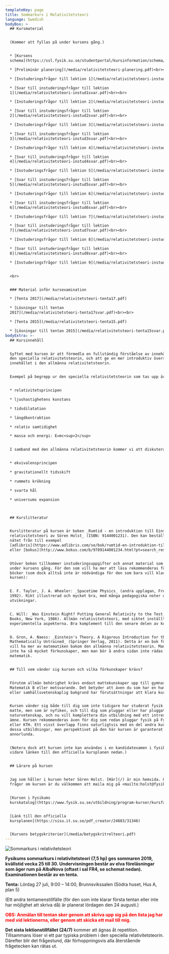 ```yaml
---
templateKey: page
title: Sommarkurs i Relativitetsteori
language: Swedish
bodyBox: >
  ## Kursmaterial


  (Kommer att fyllas på under kursens gång.)


  * [Kursens
  schema](https://ssl.fysik.su.se/studentportal/kursinformation/schema/makepdf.php?kurs=FK1018)

  * [Preliminär planering](/media/relativitetsteori-planering.pdf)<br><br>

  * [Instuderingsfrågor till lektion 1](/media/relativitetsteori-instud1.pdf)

  * [Svar till instuderingsfrågor till lektion
  1](/media/relativitetsteori-instud1svar.pdf)<br><br>

  * [Instuderingsfrågor till lektion 2](/media/relativitetsteori-instud2.pdf)

  * [Svar till instuderingsfrågor till lektion
  2](/media/relativitetsteori-instud2svar.pdf)<br><br>

  * [Instuderingsfrågor till lektion 3](/media/relativitetsteori-instud3.pdf)

  * [Svar till instuderingsfrågor till lektion
  3](/media/relativitetsteori-instud3svar.pdf)<br><br>

  * [Instuderingsfrågor till lektion 4](/media/relativitetsteori-instud4.pdf)

  * [Svar till instuderingsfrågor till lektion
  4](/media/relativitetsteori-instud4svar.pdf)<br><br>

  * [Instuderingsfrågor till lektion 5](/media/relativitetsteori-instud5.pdf)

  * [Svar till instuderingsfrågor till lektion
  5](/media/relativitetsteori-instud5svar.pdf)<br><br>

  * [Instuderingsfrågor till lektion 6](/media/relativitetsteori-instud6.pdf)

  * [Svar till instuderingsfrågor till lektion
  6](/media/relativitetsteori-instud6svar.pdf)<br><br>

  * [Instuderingsfrågor till lektion 7](/media/relativitetsteori-instud7.pdf)

  * [Svar till instuderingsfrågor till lektion
  7](/media/relativitetsteori-instud7svar.pdf)<br><br>

  * [Instuderingsfrågor till lektion 8](/media/relativitetsteori-instud8.pdf)

  * [Svar till instuderingsfrågor till lektion
  8](/media/relativitetsteori-instud8svar.pdf)<br><br>

  * [Instuderingsfrågor till lektion 9](/media/relativitetsteori-instud9.pdf)


  <br>


  ### Material inför kursexamination

  * [Tenta 2017](/media/relativitetsteori-tenta17.pdf)

  * [Lösningar till tentan
  2017](/media/relativitetsteori-tenta17svar.pdf)<br><br>

  * [Tenta 2015](/media/relativitetsteori-tenta15.pdf)

  * [Lösningar till tentan 2015](/media/relativitetsteori-tenta15svar.pdf)
bodyExtra: >-
  ## Kursinnehåll


  Syftet med kursen är att förmedla en fullständig förståelse av innehållet i
  den speciella relativitetsteorin, och att ge en mer introduktiv översikt av
  innehållet i den allmänna relativitetsteorin. 


  Exempel på begrepp ur den speciella relativitetsteorin som tas upp är 


  * relativitetsprincipen

  * ljushastighetens konstans

  * tidsdilatation

  * längdkontraktion

  * relativ samtidighet

  * massa och energi: E=mc<sup>2</sup>


  I samband med den allmänna relativitetsteorin kommer vi att diskutera 


  * ekvivalensprincipen

  * gravitationellt tidsskift

  * rummets krökning

  * svarta hål

  * universums expansion



  ## Kurslitteratur


  Kurslitteratur på kursen är boken _Rumtid - en introduktion till Einsteins
  relativitetsteori av Sören Holst_ (ISBN: 9144001231). Den kan beställas via
  nätet från till exempel
  [adlibris](https://www.adlibris.com/se/bok/rumtid-en-introduktion-till-einsteins-relativitetsteori-9789144001234)
  eller [bokus](http://www.bokus.com/b/9789144001234.html?pt=search_result). 


  Utöver boken tillkommer instuderingsuppgifter och annat material som delas ut
  under kursens gång. För den som vill ha mer att läsa rekommenderas följande
  böcker (som dock alltså inte är nödvändiga för den som bara vill klara av
  kursen): 


  E. F. Taylor, J. A. Wheeler: _Spacetime Physics_ (andra upplagan, Freeman,
  1992). Rikt illustrerad och mycket bra, med många pedagogiska noter och
  utvikningar. 


  C. Will: _Was Einstein Right? Putting General Relativity to the Test_ (Basic
  Books, New York, 1986). Allmän relativitetsteori, med siktet inställt på de
  experimentella aspekterna. Bra komplement till den senare delen av kursen. 


  O. Gron, A. Naess: _Einstein's Theory. A Rigorous Introduction for the
  Mathematically Untrained_ (Springer Verlag, 2011). Detta är en bok för den som
  vill ha mer av matematiken bakom den allmänna relativitetsteorin. Man behöver
  inte ha så mycket förkunskaper, men man bör å andra sidan inte rädas
  matematik. 


  ## Till vem vänder sig kursen och vilka förkunskaper krävs?


  Förutom allmän behörighet krävs endast mattekunskaper upp till gymnasiets
  Matematik B eller motsvarande. Det betyder att även du som har en humanistisk
  eller samhällsvetenskaplig bakgrund har förutsättningar att klara kursen. 


  Kursen vänder sig både till dig som inte tidigare har studerat fysik och
  matte, men som är nyfiken, och till dig som pluggar eller har pluggat
  naturvetenskap, och nu vill komplettera din utbildning med ett intressant
  ämne. Kursen rekommenderas även för dig som redan pluggar fysik på Fysikum
  eller KTH. Ett visst överlapp finns naturligtvis med en del andra kurser på
  dessa utbildningar, men perspektivet på den här kursen är garanterat
  annorlunda. 


  (Notera dock att kursen inte kan användas i en kandidatexamen i fysik. Se
  vidare länken till den officiella kursplanen nedan.) 


  ## Lärare på kursen


  Jag som håller i kursen heter Sören Holst. [Här](/) är min hemsida. Om du har
  frågor om kursen är du välkommen att maila mig på <mailto:holst@fysik.su.se> 


  [Kursen i Fysikums
  kurskatalog](https://www.fysik.su.se/utbildning/program-kurser/kursfakta-och-scheman?kurs=FK1018)


  [Länk till den officiella
  kursplanen](https://sisu.it.su.se/pdf_creator/24683/31346)


  [Kursens betygskriterier](/media/betygskritrelteori.pdf)
---
```

![Sommarkurs i relativitetsteori](/media/grav_lens150914.jpg)

**Fysikums sommarkurs i relativitetsteori (7,5 hp) ges sommaren 2019, kvällstid vecka 25 till 30. Undervisningen består av elva föreläsningar som äger rum på AlbaNova (oftast i sal FR4, se schemat nedan). Examinationen består av en tenta.**

**Tenta:**
Lördag 27 juli, 9:00 – 14:00,
Brunnsvikssalen (Södra huset, Hus A, plan 5)

(Ett andra tentamenstillfälle (för den som inte klarar första tentan eller inte har möjlighet att skriva då) är planerat lördagen den 24 augusti.)


**<font color="red">OBS: Anmälan till tentan sker genom att skriva upp sig på den lista jag har med vid lektionerna, eller genom att skicka ett mail till mig.</font>**

<b>Det sista lektionstillfället (24/7)</b> kommer att ägnas åt repetition. Tillsammans löser vi ett par typiska problem i den speciella relativitetsteorin. Därefter blir det frågestund, där förhoppningsvis alla återstående frågetecken kan rätas ut.

